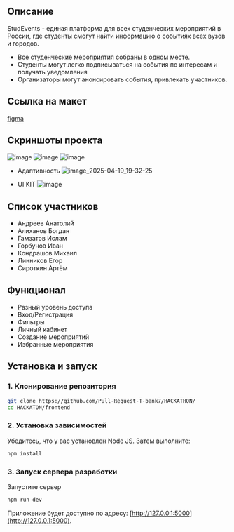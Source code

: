 ## Описание
StudEvents - единая платформа для всех студенческих мероприятий в
России, где студенты смогут найти информацию о событиях всех вузов и
городов.

- Все студенческие мероприятия собраны в одном месте.
- Студенты могут легко подписываться на события по интересам и получать уведомления
- Организаторы могут анонсировать события, привлекать участников.

## Ссылка на макет
[figma](https://www.figma.com/design/fAWwkv97S8gMgEgy73qEdp/Untitled?node-id=0-1&t=Qp2HhLDLT2b16ym0-1)


## Скриншоты проекта
![image](https://github.com/user-attachments/assets/7b14e073-ecbd-49ca-a7f6-0499d74cbb94)
![image](https://github.com/user-attachments/assets/af9b1ac2-28fa-4f29-ac13-f54a911c9a1d)
![image](https://github.com/user-attachments/assets/a441db0f-73ba-4ee7-a612-4a2d4b50c062)

- Адаптивность
![image_2025-04-19_19-32-25](https://github.com/user-attachments/assets/d2734daf-94d1-465f-b5b3-3027e2119044)

- UI KIT
![image](https://github.com/user-attachments/assets/ef5c6a15-c012-4b40-9484-2b5e879be409)


## Список участников
- Андреев Анатолий
- Алиханов Богдан
- Гамзатов Ислам
- Горбунов Иван
- Кондрашов Михаил
- Линников Егор
- Сироткин Артём

## Функционал
- Разный уровень доступа
- Вход/Регистрация
- Фильтры
- Личный кабинет
- Создание мероприятий
- Избранные мероприятия

## Установка и запуск

### 1. Клонирование репозитория
```bash
git clone https://github.com/Pull-Request-T-bank7/HACKATHON/
cd HACKATON/frontend
```

### 2. Установка зависимостей
Убедитесь, что у вас установлен Node JS. Затем выполните:
```bash
npm install
```

### 3. Запуск сервера разработки
Запустите сервер
```bash
npm run dev
```


Приложение будет доступно по адресу: [http://127.0.0.1:5000](http://127.0.0.1:5000).
